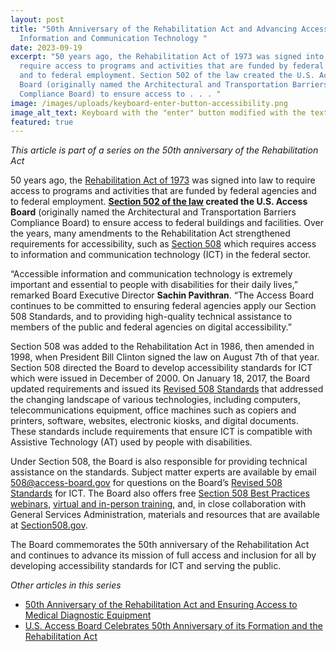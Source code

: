 ```yaml
---
layout: post
title: "50th Anniversary of the Rehabilitation Act and Advancing Access to
  Information and Communication Technology "
date: 2023-09-19
excerpt: "50 years ago, the Rehabilitation Act of 1973 was signed into law to
  require access to programs and activities that are funded by federal agencies
  and to federal employment. Section 502 of the law created the U.S. Access
  Board (originally named the Architectural and Transportation Barriers
  Compliance Board) to ensure access to . . . "
image: /images/uploads/keyboard-enter-button-accessibility.png
image_alt_text: Keyboard with the "enter" button modified with the text "accessibility"
featured: true
---
```

*This article is part of a series on the 50th anniversary of the Rehabilitation Act*   

50 years ago, the [Rehabilitation Act of 1973](https://www.access-board.gov/law/ra.html) was signed into law to require access to programs and activities that are funded by federal agencies and to federal employment. **[Section 502 of the law](https://www.access-board.gov/law/ra.html#section-502-the-access-board) created the U.S. Access Board** (originally named the Architectural and Transportation Barriers Compliance Board) to ensure access to federal buildings and facilities. Over the years, many amendments to the Rehabilitation Act strengthened requirements for accessibility, such as [Section 508](https://www.access-board.gov/law/ra.html#section-508-federal-electronic-and-information-technology) which requires access to information and communication technology (ICT) in the federal sector. 

“Accessible information and communication technology is extremely important and essential to people with disabilities for their daily lives,” remarked Board Executive Director **Sachin Pavithran**. “The Access Board continues to be committed to ensuring federal agencies apply our Section 508 Standards, and to providing high-quality technical assistance to members of the public and federal agencies on digital accessibility.” 

Section 508 was added to the Rehabilitation Act in 1986, then amended in 1998, when President Bill Clinton signed the law on August 7th of that year. Section 508 directed the Board to develop accessibility standards for ICT which were issued in December of 2000. On January 18, 2017, the Board updated requirements and issued its [Revised 508 Standards](https://www.access-board.gov/ict/) that addressed the changing landscape of various technologies, including computers, telecommunications equipment, office machines such as copiers and printers, software, websites, electronic kiosks, and digital documents. These standards include requirements that ensure ICT is compatible with Assistive Technology (AT) used by people with disabilities.  

Under Section 508, the Board is also responsible for providing technical assistance on the standards. Subject matter experts are available by email [508@access-board.gov](mailto:508@access-board.gov) for questions on the Board’s [Revised 508 Standards](https://www.access-board.gov/ict/) for ICT. The Board also offers free [Section 508 Best Practices webinars](https://www.access-board.gov/webinars/), [virtual and in-person training](https://www.access-board.gov/webinars/training.html), and, in close collaboration with General Services Administration, materials and resources that are available at [Section508.gov](https://www.section508.gov/). 

The Board commemorates the 50th anniversary of the Rehabilitation Act and continues to advance its mission of full access and inclusion for all by developing accessibility standards for ICT and serving the public.

*Other articles in this series* 

* [50th Anniversary of the Rehabilitation Act and Ensuring Access to Medical Diagnostic Equipment]( https://www.access-board.gov/news/2023/09/20/50th-anniversary-of-the-rehabilitation-act-and-ensuring-access-to-medical-diagnostic-equipment/)
* [U.S. Access Board Celebrates 50th Anniversary of its Formation and the Rehabilitation Act](https://www.access-board.gov/news/2023/09/26/u-s-access-board-celebrates-50th-anniversary-of-its-formation-and-the-rehabilitation-act/)

